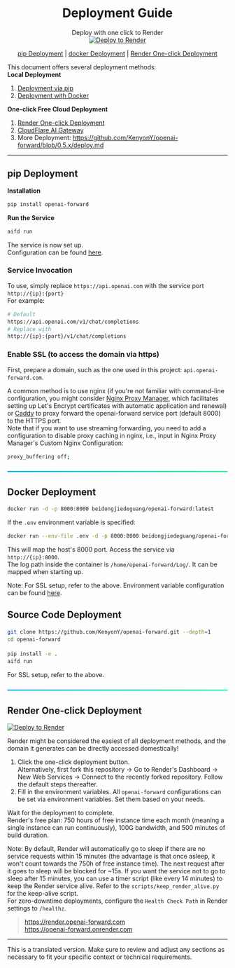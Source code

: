 
<h1 align="center">
    <br>
    Deployment Guide
    <br>
</h1>
<div align="center">

Deploy with one click to Render   
[![Deploy to Render](https://render.com/images/deploy-to-render-button.svg)](https://render.com/deploy?repo=https://github.com/KenyonY/openai-forward)

[pip Deployment](#pip-deployment) |
[docker Deployment](#docker-deployment) |
[Render One-click Deployment](#render-one-click-deployment) 

</div>

This document offers several deployment methods:  
**Local Deployment**

1. [Deployment via pip](#pip-deployment)
2. [Deployment with Docker](#docker-deployment)

**One-click Free Cloud Deployment**

1. [Render One-click Deployment](#render-one-click-deployment)
2. [CloudFlare AI Gateway](https://developers.cloudflare.com/ai-gateway/)
3. More Deployment: https://github.com/KenyonY/openai-forward/blob/0.5.x/deploy.md

---
## pip Deployment

**Installation**

```bash
pip install openai-forward
```

**Run the Service**  

```bash
aifd run   
```
The service is now set up.  
Configuration can be found [here](README_EN.md#configuration).

### Service Invocation

To use, simply replace `https://api.openai.com` with the service port `http://{ip}:{port}`   
For example:
```bash
# Default
https://api.openai.com/v1/chat/completions
# Replace with
http://{ip}:{port}/v1/chat/completions
```


### Enable SSL (to access the domain via https)
First, prepare a domain, such as the one used in this project: `api.openai-forward.com`.

A common method is to use nginx (if you're not familiar with command-line configuration, you might consider [Nginx Proxy Manager](https://github.com/NginxProxyManager/nginx-proxy-manager), which facilitates setting up Let's Encrypt certificates with automatic application and renewal) 
or [Caddy](https://caddyserver.com/docs/) to proxy forward the openai-forward service port (default 8000) to the HTTPS port.  
Note that if you want to use streaming forwarding, you need to add a configuration to disable proxy caching in nginx, i.e., input in Nginx Proxy Manager's Custom Nginx Configuration:
```bash
proxy_buffering off;
```

<a>
   <img src="https://raw.githubusercontent.com/KenyonY/openai-forward/main/.github/images/separators/aqua.png" height=8px width="100%">
</a>

## Docker Deployment

```bash
docker run -d -p 8000:8000 beidongjiedeguang/openai-forward:latest 
```

If the `.env` environment variable is specified:

```bash
docker run --env-file .env -d -p 8000:8000 beidongjiedeguang/openai-forward:latest 
```

This will map the host's 8000 port. Access the service via `http://{ip}:8000`.  
The log path inside the container is `/home/openai-forward/Log/`. It can be mapped when starting up.

Note: For SSL setup, refer to the above. Environment variable configuration can be found [here](README_EN.md#configuration).

## Source Code Deployment

```bash
git clone https://github.com/KenyonY/openai-forward.git --depth=1
cd openai-forward

pip install -e .
aifd run 
```
For SSL setup, refer to the above.

<a>
   <img src="https://raw.githubusercontent.com/KenyonY/openai-forward/main/.github/images/separators/aqua.png" height=8px width="100%">
</a>

## Render One-click Deployment
[![Deploy to Render](https://render.com/images/deploy-to-render-button.svg)](https://render.com/deploy?repo=https://github.com/KenyonY/openai-forward)

Render might be considered the easiest of all deployment methods, and the domain it generates can be directly accessed domestically!

1. Click the one-click deployment button.  
   Alternatively, first fork this repository -> Go to Render's Dashboard -> New Web Services -> Connect to the recently forked repository. Follow the default steps thereafter.
2. Fill in the environment variables. All `openai-forward` configurations can be set via environment variables. Set them based on your needs.

Wait for the deployment to complete.  
Render's free plan: 750 hours of free instance time each month (meaning a single instance can run continuously), 100G bandwidth, and 500 minutes of build duration.

Note: By default, Render will automatically go to sleep if there are no service requests within 15 minutes (the advantage is that once asleep, it won't count towards the 750h of free instance time). The next request after it goes to sleep will be blocked for ~15s. If you want the service not to go to sleep after 15 minutes, you can use a timer script (like every 14 minutes) to keep the Render service alive. Refer to the `scripts/keep_render_alive.py` for the keep-alive script.  
For zero-downtime deployments, configure the `Health Check Path` in Render settings to `/healthz`.

> https://render.openai-forward.com  
> https://openai-forward.onrender.com 

--- 

This is a translated version. Make sure to review and adjust any sections as necessary to fit your specific context or technical requirements.